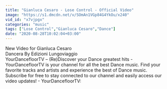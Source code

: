 ```yaml
---
title: "Gianluca Cesaro - Lose Control - Official Video"
image: "https://s1.dmcdn.net/v/SOmAn1VGp84G4YkOu/x240"
vid_id: "x7vjpgx"
categories: "music"
tags: ["Lose Control","Gianluca Cesaro","Dance"]
date: "2020-08-28T10:02:04+03:00"
---
```

New Video for Gianluca Cesaro    <br>Dancera  By Edizioni Lungoviaggio  <br>YourDancefloorTV – (Re)Discover your Dance greatest hits - YourDancefloorTV is your channel for all the best Dance music. Find your favorite tracks and artists and experience the best of Dance music. Subscribe for free to stay connected to our channel and easily access our video updates! - YourDancefloorTV: 
